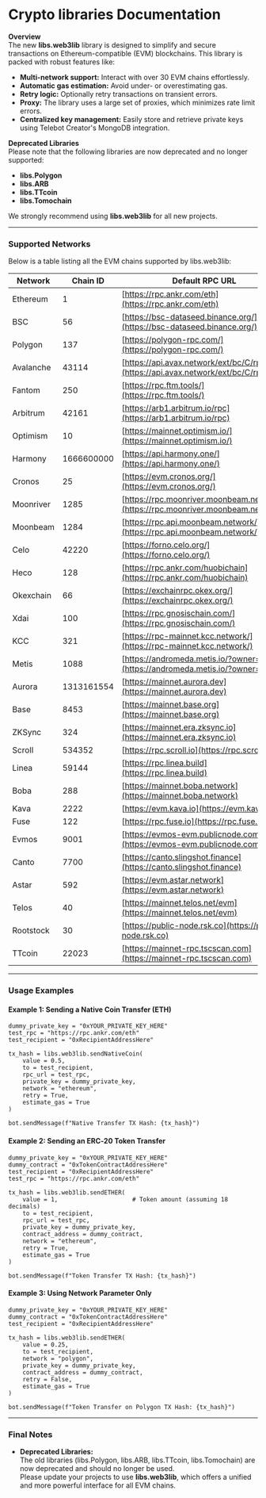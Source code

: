 # Crypto libraries Documentation

**Overview**\
The new **libs.web3lib** library is designed to simplify and secure transactions on Ethereum-compatible (EVM) blockchains. This library is packed with robust features like:

* **Multi-network support:** Interact with over 30 EVM chains effortlessly.
* **Automatic gas estimation:** Avoid under- or overestimating gas.
* **Retry logic:** Optionally retry transactions on transient errors.
* **Proxy:** The library uses a large set of proxies, which minimizes rate limit errors.
* **Centralized key management:** Easily store and retrieve private keys using Telebot Creator's MongoDB integration.

**Deprecated Libraries**\
Please note that the following libraries are now deprecated and no longer supported:

* **libs.Polygon**
* **libs.ARB**
* **libs.TTcoin**
* **libs.Tomochain**

We strongly recommend using **libs.web3lib** for all new projects.

***

### Supported Networks

Below is a table listing all the EVM chains supported by libs.web3lib:

| Network   | Chain ID   | Default RPC URL                                                                    |
| --------- | ---------- | ---------------------------------------------------------------------------------- |
| Ethereum  | 1          | [https://rpc.ankr.com/eth](https://rpc.ankr.com/eth)                               |
| BSC       | 56         | [https://bsc-dataseed.binance.org/](https://bsc-dataseed.binance.org/)             |
| Polygon   | 137        | [https://polygon-rpc.com/](https://polygon-rpc.com/)                               |
| Avalanche | 43114      | [https://api.avax.network/ext/bc/C/rpc](https://api.avax.network/ext/bc/C/rpc)     |
| Fantom    | 250        | [https://rpc.ftm.tools/](https://rpc.ftm.tools/)                                   |
| Arbitrum  | 42161      | [https://arb1.arbitrum.io/rpc](https://arb1.arbitrum.io/rpc)                       |
| Optimism  | 10         | [https://mainnet.optimism.io/](https://mainnet.optimism.io/)                       |
| Harmony   | 1666600000 | [https://api.harmony.one/](https://api.harmony.one/)                               |
| Cronos    | 25         | [https://evm.cronos.org/](https://evm.cronos.org/)                                 |
| Moonriver | 1285       | [https://rpc.moonriver.moonbeam.network/](https://rpc.moonriver.moonbeam.network/) |
| Moonbeam  | 1284       | [https://rpc.api.moonbeam.network/](https://rpc.api.moonbeam.network/)             |
| Celo      | 42220      | [https://forno.celo.org/](https://forno.celo.org/)                                 |
| Heco      | 128        | [https://rpc.ankr.com/huobichain](https://rpc.ankr.com/huobichain)                 |
| Okexchain | 66         | [https://exchainrpc.okex.org/](https://exchainrpc.okex.org/)                       |
| Xdai      | 100        | [https://rpc.gnosischain.com/](https://rpc.gnosischain.com/)                       |
| KCC       | 321        | [https://rpc-mainnet.kcc.network/](https://rpc-mainnet.kcc.network/)               |
| Metis     | 1088       | [https://andromeda.metis.io/?owner=1088](https://andromeda.metis.io/?owner=1088)   |
| Aurora    | 1313161554 | [https://mainnet.aurora.dev](https://mainnet.aurora.dev)                           |
| Base      | 8453       | [https://mainnet.base.org](https://mainnet.base.org)                               |
| ZKSync    | 324        | [https://mainnet.era.zksync.io](https://mainnet.era.zksync.io)                     |
| Scroll    | 534352     | [https://rpc.scroll.io](https://rpc.scroll.io)                                     |
| Linea     | 59144      | [https://rpc.linea.build](https://rpc.linea.build)                                 |
| Boba      | 288        | [https://mainnet.boba.network](https://mainnet.boba.network)                       |
| Kava      | 2222       | [https://evm.kava.io](https://evm.kava.io)                                         |
| Fuse      | 122        | [https://rpc.fuse.io](https://rpc.fuse.io)                                         |
| Evmos     | 9001       | [https://evmos-evm.publicnode.com](https://evmos-evm.publicnode.com)               |
| Canto     | 7700       | [https://canto.slingshot.finance](https://canto.slingshot.finance)                 |
| Astar     | 592        | [https://evm.astar.network](https://evm.astar.network)                             |
| Telos     | 40         | [https://mainnet.telos.net/evm](https://mainnet.telos.net/evm)                     |
| Rootstock | 30         | [https://public-node.rsk.co](https://public-node.rsk.co)                           |
| TTcoin    | 22023      | [https://mainnet-rpc.tscscan.com](https://mainnet-rpc.tscscan.com)                 |

***

### Usage Examples

#### Example 1: Sending a Native Coin Transfer (ETH)

```tpy
dummy_private_key = "0xYOUR_PRIVATE_KEY_HERE"
test_rpc = "https://rpc.ankr.com/eth"
test_recipient = "0xRecipientAddressHere"

tx_hash = libs.web3lib.sendNativeCoin(
    value = 0.5,
    to = test_recipient,
    rpc_url = test_rpc,
    private_key = dummy_private_key,
    network = "ethereum",
    retry = True,
    estimate_gas = True
)

bot.sendMessage(f"Native Transfer TX Hash: {tx_hash}")
```

#### Example 2: Sending an ERC‑20 Token Transfer

```tpy
dummy_private_key = "0xYOUR_PRIVATE_KEY_HERE"
dummy_contract = "0xTokenContractAddressHere"
test_recipient = "0xRecipientAddressHere"
test_rpc = "https://rpc.ankr.com/eth"

tx_hash = libs.web3lib.sendETHER(
    value = 1,                     # Token amount (assuming 18 decimals)
    to = test_recipient,
    rpc_url = test_rpc,
    private_key = dummy_private_key,
    contract_address = dummy_contract,
    network = "ethereum",
    retry = True,
    estimate_gas = True
)

bot.sendMessage(f"Token Transfer TX Hash: {tx_hash}")
```

#### Example 3: Using Network Parameter Only

```tpy
dummy_private_key = "0xYOUR_PRIVATE_KEY_HERE"
dummy_contract = "0xTokenContractAddressHere"
test_recipient = "0xRecipientAddressHere"

tx_hash = libs.web3lib.sendETHER(
    value = 0.25,
    to = test_recipient,
    network = "polygon",
    private_key = dummy_private_key,
    contract_address = dummy_contract,
    retry = False,
    estimate_gas = True
)

bot.sendMessage(f"Token Transfer on Polygon TX Hash: {tx_hash}")
```

***

### Final Notes

* **Deprecated Libraries:**\
  The old libraries (libs.Polygon, libs.ARB, libs.TTcoin, libs.Tomochain) are now deprecated and should no longer be used.\
  Please update your projects to use **libs.web3lib**, which offers a unified and more powerful interface for all EVM chains.
